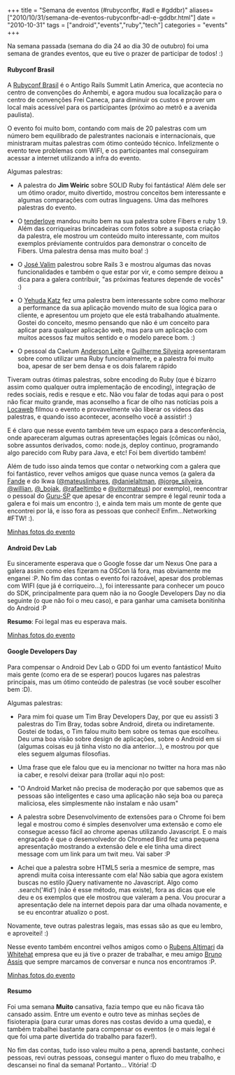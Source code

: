 +++
title = "Semana de eventos (#rubyconfbr, #adl e #gddbr)"
aliases=["2010/10/31/semana-de-eventos-rubyconfbr-adl-e-gddbr.html"]
date = "2010-10-31"
tags = ["android","events","ruby","tech"]
categories = "events"
+++

Na semana passada (semana do dia 24 ao dia 30 de outubro) foi uma
semana de grandes eventos, que eu tive o prazer de participar de
todos! :)

#### Rubyconf Brasil

A [Rubyconf Brasil](www.rubyconf.com.br) é o Antigo Rails Summit Latin
America, que acontecia no centro de convenções do Anhembi, e agora
mudou sua localização para o centro de convenções Frei Caneca, para
diminuir os custos e prover um local mais acessível para os
participantes (próximo ao metrô e a avenida paulista).

O evento foi muito bom, contando com mais de 20 palestras com um
número bem equilibrado de palestrantes nacionais e internacionais, que
ministraram muitas palestras com ótimo conteúdo técnico.  Infelizmente
o evento teve problemas com WIFI, e os participantes mal conseguiram
acessar a internet utilizando a infra do evento.

Algumas palestras:

* A palestra do **Jim Weiric** sobre SOLID Ruby foi fantástica! Além dele ser um ótimo orador, muito divertido, mostrou conceitos bem interessante e algumas comparações com outras linguagens. Uma das melhores palestras do evento.

* O [tenderlove](http://github.com/tenderlove) mandou muito bem na sua palestra sobre Fibers e ruby 1.9. Além das corriqueiras brincadeiras com fotos sobre a suposta criação da palestra, ele mostrou um conteúdo muito interessante, com muitos exemplos préviamente contruídos para demonstrar o conceito de Fibers. Uma palestra densa mas muito boa! :)

* O [José Valim](http://github.com/josevalim) palestrou sobre Rails 3 e mostrou algumas das novas funcionalidades e também o que estar por vir, e como sempre deixou a dica para a galera contribuir, "as próximas features depende de vocês" :)

* O [Yehuda Katz](http://github.com/wycats) fez uma palestra bem interessante sobre como melhorar a performance da sua aplicação movendo muito de sua lógica para o cliente, e apresentou um projeto que ele está trabalhando atualmente. Gostei do conceito, mesmo pensando que não é um conceito para aplicar para qualquer aplicação web, mas para um aplicação com muitos acessos faz muitos sentido e o modelo parece bom. :)

* O pessoal da Caelum [Anderson Leite](http://github.com/andersonleite) e [Guilherme Silveira](http://github.com/guilhermesilveira) apresentaram sobre como utilizar uma Ruby funcionalmente, e a palestra foi muito boa, apesar de ser bem densa e os dois falarem rápido

Tiveram outras ótimas palestras, sobre encoding do Ruby (que é bizarro
assim como qualquer outra implementação de encoding), integração de
redes sociais, redis e resque e etc. Não vou falar de todas aqui para
o post não ficar muito grande, mas aconselho a ficar de olho nas
notícias pois a [Locaweb](www.locaweb.com.br) filmou o evento e
provavelmente vão liberar os vídeos das palestras, e quando isso
acontecer, aconselho você a assistir! :)

E é claro que nesse evento também teve um espaço para a
desconferência, onde apareceram algumas outras apresentações legais
(cômicas ou não), sobre assuntos derivados, como: node.js, deploy
continuo, programando algo parecido com Ruby para Java, e etc! Foi bem
divertido também!

Além de tudo isso ainda temos que contar o networking com a galera que
foi fantástico, rever velhos amigos que quase nunca vemos (a galera da
[Fande](http://www.fande.com.br) e do Ikwa
([@mateuslinhares](http://twitter.com/mateuslinhares),
[@danielaltman](http://twitter.com/danielaltman),
[@jorge_silveira](http://twitter.com/jorge_silveira),
[@willian](http://twitter.com/willian),
[@_bojak](http://twitter.com/_bojak),
[@rafaeltimbo](http://twitter.com/rafaeltimbo) e
[@vitormateus](http://twitter.com/vitormateus)) por exemplo),
reencontrar o pessoal do [Guru-SP](http://www.guru-sp.org) que apesar
de encontrar sempre é legal reunir toda a galera e foi mais um
encontro :), e ainda tem mais um monte de gente que encontrei por lá,
e isso fora as pessoas que conheci! Enfim...Networking #FTW! :).

[Minhas fotos do evento](http://picasaweb.google.com/Willian.molinari/20101026Rubyconf?feat=directlink)

#### Android Dev Lab

Eu sinceramente esperava que o Google fosse dar um Nexus One para a
galera assim como eles fizeram na OSCon lá fora, mas obviamente me
enganei :P.  No fim das contas o evento foi razoável, apesar dos
problemas com WIFI (que já é corriqueiro...), foi interessante para
conhecer um pouco do SDK, principalmente para quem não ia no Google
Developers Day no dia seguinte (o que não foi o meu caso), e para
ganhar uma camiseta bonitinha do Android :P

**Resumo**: Foi legal mas eu esperava mais.

[Minhas fotos do evento](http://picasaweb.google.com/Willian.molinari/20101028AndroidDevLab?feat=directlink)


#### Google Developers Day

Para compensar o Android Dev Lab o GDD foi um evento fantástico! Muito
mais gente (como era de se esperar) poucos lugares nas palestras
principais, mas um ótimo conteúdo de palestras (se você souber
escolher bem :D).

Algumas palestras:

* Para mim foi quase um Tim Bray Developers Day, por que eu assisti 3 palestras do Tim Bray, todas sobre Android, direta ou indiretamente. Gostei de todas, o Tim falou muito bem sobre os temas que escolheu. Deu uma boa visão sobre design de aplicações, sobre o Android em si (algumas coisas eu já tinha visto no dia anterior...), e mostrou por que eles seguem algumas filosofias.

* Uma frase que ele falou que eu ia mencionar no twitter na hora mas não ia caber, e resolvi deixar para (trollar aqui n)o post:

* "O Android Market não precisa de moderação por que sabemos que as pessoas são inteligentes e caso uma aplicação não seja boa ou pareça maliciosa, eles simplesmente não instalam e não usam"

* A palestra sobre Desenvolvimento de extensões para o Chrome foi bem legal e mostrou como é simples desenvolver uma extensão e como ele consegue acesso fácil ao chrome apenas utilizando Javascript. E o mais engraçado é que o desenvolvedor do Chromed Bird fez uma pequena apresentação mostrando a extensão dele e ele tinha uma direct message com um link para um twit meu. Vai saber :P

* Achei que a palestra sobre HTML5 seria a mesmice de sempre, mas aprendi muita coisa interessante com ela! Não sabia que agora existem buscas no estilo jQuery nativamente no Javascript. Algo como .search('#id') (não é esse método, mas existe), fora as dicas que ele deu e os exemplos que ele mostrou que valeram a pena. Vou procurar a apresentação dele na internet depois para dar uma olhada novamente, e se eu encontrar atualizo o post.

Novamente, teve outras palestras legais, mas essas são as que eu
lembro, e aproveitei! :)

Nesse evento também encontrei velhos amigos como o [Rubens
Altimari](http://twitter.com/dalembertian) da
[Whitehat](http://www.whitehat.com.br) empresa que eu já tive o prazer
de trabalhar, e meu amigo [Bruno
Assis](http://www.twitter.com/brunoassis) que sempre marcamos de
conversar e nunca nos encontramos :P.

[Minhas fotos do evento](http://picasaweb.google.com/Willian.molinari/20101029GoogleDevelopersDay2010?feat=directlink)

#### Resumo

Foi uma semana **Muito** cansativa, fazia tempo que eu não ficava tão
cansado assim. Entre um evento e outro teve as minhas seções de
fisioterapia (para curar umas dores nas costas devido a uma queda), e
também trabalhei bastante para compensar os eventos (e o mais legal é
que foi uma parte divertida do trabalho para fazer!).

No fim das contas, tudo isso valeu muito a pena, aprendi bastante,
conheci pessoas, revi outras pessoas, consegui manter o fluxo do meu
trabalho, e descansei no final da semana! Portanto... Vitória! :D
